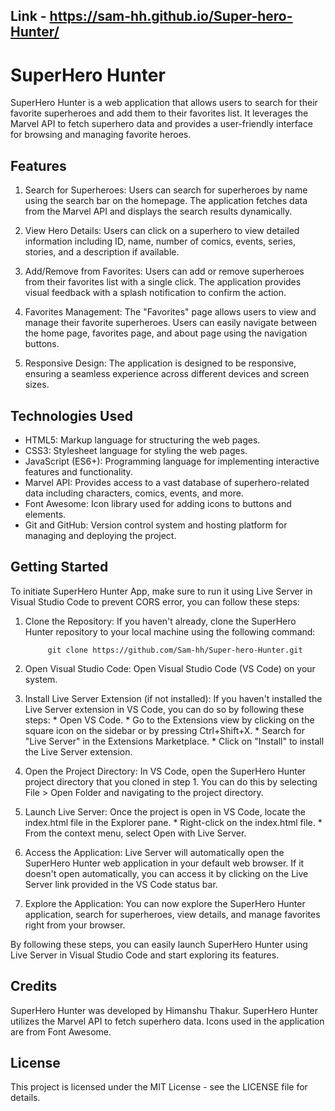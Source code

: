 ## Link - https://sam-hh.github.io/Super-hero-Hunter/

# SuperHero Hunter

  SuperHero Hunter is a web application that allows users to search for their favorite superheroes and add them to their favorites list. It leverages the Marvel API to fetch superhero data and provides a user-friendly interface for browsing and managing favorite heroes.
  
## Features

  1. Search for Superheroes: Users can search for superheroes by name using the search bar on the homepage. The application fetches data from the Marvel API and displays the search results dynamically.

  2. View Hero Details: Users can click on a superhero to view detailed information including ID, name, number of comics, events, series, stories, and a description if available.

  3. Add/Remove from Favorites: Users can add or remove superheroes from their favorites list with a single click. The application provides visual feedback with a splash notification to confirm the action.

  4. Favorites Management: The "Favorites" page allows users to view and manage their favorite superheroes. Users can easily navigate between the home page, favorites page, and about page using the navigation buttons.

  5. Responsive Design: The application is designed to be responsive, ensuring a seamless experience across different devices and screen sizes.

## Technologies Used

  * HTML5: Markup language for structuring the web pages.
  * CSS3: Stylesheet language for styling the web pages.
  * JavaScript (ES6+): Programming language for implementing interactive features and functionality.
  * Marvel API: Provides access to a vast database of superhero-related data including characters, comics, events, and more.
  * Font Awesome: Icon library used for adding icons to buttons and elements.
  * Git and GitHub: Version control system and hosting platform for managing and deploying the project.

## Getting Started

  To initiate SuperHero Hunter App, make sure to run it using Live Server in Visual Studio Code to prevent CORS error, you can follow these steps:

  1. Clone the Repository: If you haven't already, clone the SuperHero Hunter repository to your local machine using the following command:
     
              git clone https://github.com/Sam-hh/Super-hero-Hunter.git

  2. Open Visual Studio Code: Open Visual Studio Code (VS Code) on your system.

  3. Install Live Server Extension (if not installed): If you haven't installed the Live Server extension in VS Code, you can do so by following these steps:
          * Open VS Code.
          * Go to the Extensions view by clicking on the square icon on the sidebar or by pressing Ctrl+Shift+X.
          * Search for "Live Server" in the Extensions Marketplace.
          * Click on "Install" to install the Live Server extension.

  4. Open the Project Directory: In VS Code, open the SuperHero Hunter project directory that you cloned in step 1. You can do this by selecting File > Open Folder and navigating to the project directory.

  5. Launch Live Server: Once the project is open in VS Code, locate the index.html file in the Explorer pane.
          * Right-click on the index.html file.
          * From the context menu, select Open with Live Server.

  6. Access the Application: Live Server will automatically open the SuperHero Hunter web application in your default web browser. If it doesn't open automatically, you can access it by clicking on the Live Server link provided in the VS Code status bar.

  7. Explore the Application: You can now explore the SuperHero Hunter application, search for superheroes, view details, and manage favorites right from your browser.

By following these steps, you can easily launch SuperHero Hunter using Live Server in Visual Studio Code and start exploring its features.

## Credits

  SuperHero Hunter was developed by Himanshu Thakur.
  SuperHero Hunter utilizes the Marvel API to fetch superhero data.
  Icons used in the application are from Font Awesome.

## License

This project is licensed under the MIT License - see the LICENSE file for details.
